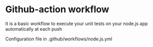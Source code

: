 # Github-action workflow

It is a basic workflow to execute your unit tests on your node.js app automatically at each push

Configuration file in .github/workflows/node.js.yml
